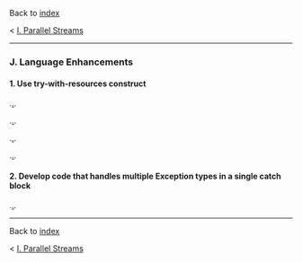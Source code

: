 Back to [index](README.md)

&lt; [I. Parallel Streams](I-ParallelStreams.md)

---
### J. Language Enhancements
#### 1. Use try-with-resources construct
.[.](https://www.youtube.com/watch?v=MXCYNcMK5Rw&list=PL81q21TzR8w9WbIqRQ2Au_ifLy-iw8fED&index=2).

.[.](https://www.youtube.com/watch?v=urYbL9IXuHs&list=PL81q21TzR8w9WbIqRQ2Au_ifLy-iw8fED&index=3).

.[.](https://www.youtube.com/watch?v=WHFDr0FSkow&list=PL81q21TzR8w9WbIqRQ2Au_ifLy-iw8fED&index=4).

.[.](https://www.youtube.com/watch?v=HHN16TsD5PY&list=PL81q21TzR8w9WbIqRQ2Au_ifLy-iw8fED&index=5).

#### 2. Develop code that handles multiple Exception types in a single catch block
.[.](https://www.youtube.com/watch?v=QFRYIx9dOlw&list=PL81q21TzR8w9WbIqRQ2Au_ifLy-iw8fED&index=6).

---
Back to [index](README.md)

&lt; [I. Parallel Streams](I-ParallelStreams.md)
